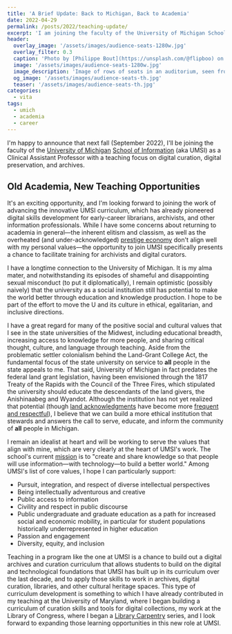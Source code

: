 ```yaml
---
title: 'A Brief Update: Back to Michigan, Back to Academia'
date: 2022-04-29
permalink: /posts/2022/teaching-update/
excerpt: 'I am joining the faculty of the University of Michigan School of Information in fall 2022 to teach archives and digital curation.'
header:
  overlay_image: '/assets/images/audience-seats-1280w.jpg'
  overlay_filter: 0.3
  caption: 'Photo by [Philippe Bout](https://unsplash.com/@flipboo) on [Unsplash](https://unsplash.com/photos/93W0xn4961g)'
  image: '/assets/images/audience-seats-1280w.jpg'
  image_description: 'Image of rows of seats in an auditorium, seen from above. One person, studying a musical score and wearing a black long-sleeved shirt, is visible sitting in one of the seats.'
  og_image: '/assets/images/audience-seats-th.jpg'
  teaser: '/assets/images/audience-seats-th.jpg' 
categories:
  - vita
tags:
  - umich
  - academia
  - career
---
```


I'm happy to announce that next fall (September 2022),
I'll be joining the faculty of the [University of Michigan](https://www.umich.edu/) [School of Information](https://si.umich.edu/) (aka UMSI)
as a Clinical Assistant Professor with a teaching focus on digital curation,
digital preservation, and archives.  

## Old Academia, New Teaching Opportunities

It's an exciting opportunity, and I'm looking forward to joining the work of advancing the innovative UMSI curriculum, which has already
pioneered digital skills development for early-career librarians,
archivists, and other information professionals. 
While I have some concerns about returning to academia in general&mdash;the inherent elitism and classism,
as well as the overheated (and under-acknowledged) [prestige economy](https://katinarogers.com/2018/11/15/the-problem-with-prestige/) don't align well
with my personal values&mdash;the opportunity to join UMSI specifically
presents a chance to facilitate training for archivists and digital curators. 

I have a longtime connection to the University of Michigan. 
It is my alma mater, and notwithstanding its episodes of shameful and disappointing sexual misconduct (to put it diplomatically), 
I remain optimistic (possibly naively) that 
the university as a social institution still has potential to
make the world better through education and knowledge production. <!-- Of course, it's more complicated: The reputation of U-M has been tarnished by [leadership]() [missteps](), a seemingly [rampant]() and [ongoing]() culture of [sexual misconduct]() (to put it diplomatically), poor handling of the p ndemic, and a research apparatus that cares more about money than the creation of knowledge.--> 
I hope to be part of the effort to move the U and its culture in ethical, egalitarian, and inclusive directions.

I have a great regard for many of the positive social and cultural
values that I see in the state universities of the Midwest, including educational breadth, increasing access to knowledge for more people,
and sharing critical thought, culture, and language through teaching.
Aside from the problematic settler colonialism behind the Land-Grant College Act,
the fundamental focus of the state university on service to **all** people
in the state appeals to me. That said, University of Michigan
in fact predates the federal land grant legislation, having
been envisioned through the 1817 Treaty of the Rapids with the Council of the Three Fires, which stipulated the university should educate the descendants
of the land givers, the Anishinaabeg and Wyandot. Although the institution has not yet realized that
potential (though [land acknowledgments](https://nai.msu.edu/about/guide-to-land-acknowledgements) have become more [frequent and respectful](https://lsa.umich.edu/eeb/about-us/land-acknowledgement-statement---actions.html)), I believe that we can build
a more ethical institution that stewards and answers the call
to serve, educate, and inform the community of 
**all** people in Michigan.

I remain an idealist at heart and will be working to serve the values that align with mine, which are very clearly at the heart of UMSI's work. 
The school's current [mission](https://www.si.umich.edu/about-umsi/history-mission-and-goals/our-mission) is
to "create and share knowledge so that people will use information&mdash;with technology&mdash;to build a better world." Among UMSI's list of core values, I hope I can particularly support: 

- Pursuit, integration, and respect of diverse intellectual perspectives
- Being intellectually adventurous and creative
- Public access to information
- Civility and respect in public discourse
- Public undergraduate and graduate education as a path for increased social and economic mobility, in particular for student populations historically underrepresented in higher education
- Passion and engagement
- Diversity, equity, and inclusion

Teaching in a program like the one at UMSI is a chance to build out a digital archives and curation curriculum
that allows students to build on the digital and technological foundations
that UMSI has built up in its curriculum over the last decade,
and to apply those skills to work in archives, digital curation, libraries, and other cultural heritage spaces. 
This type of curriculum development is something to which I have already contributed in my teaching
at the University of Maryland, where I began building a curriculum of
curation skills and tools for digital collections, my work at the 
Library of Congress, where I began a [Library Carpentry](https://librarycarpentry.org/) series, 
and I look forward to expanding those learning opportunities in this new role at UMSI. 
